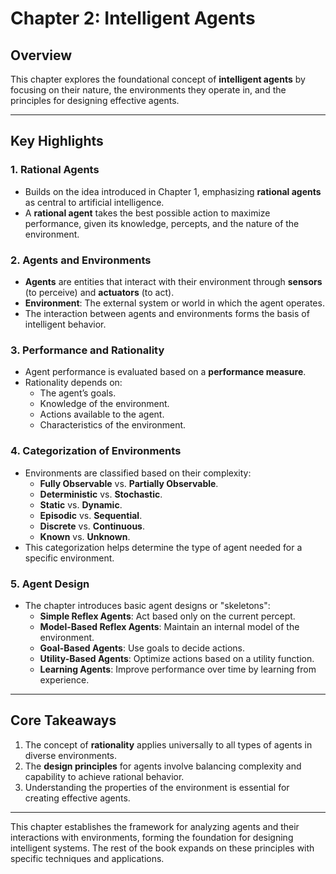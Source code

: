 # Chapter 2: Intelligent Agents

## Overview

This chapter explores the foundational concept of **intelligent agents** by focusing on their nature, the environments they operate in, and the principles for designing effective agents.

---

## **Key Highlights**

### **1. Rational Agents**
- Builds on the idea introduced in Chapter 1, emphasizing **rational agents** as central to artificial intelligence.
- A **rational agent** takes the best possible action to maximize performance, given its knowledge, percepts, and the nature of the environment.

### **2. Agents and Environments**
- **Agents** are entities that interact with their environment through **sensors** (to perceive) and **actuators** (to act).
- **Environment**: The external system or world in which the agent operates.
- The interaction between agents and environments forms the basis of intelligent behavior.

### **3. Performance and Rationality**
- Agent performance is evaluated based on a **performance measure**.
- Rationality depends on:
  - The agent’s goals.
  - Knowledge of the environment.
  - Actions available to the agent.
  - Characteristics of the environment.

### **4. Categorization of Environments**
- Environments are classified based on their complexity:
  - **Fully Observable** vs. **Partially Observable**.
  - **Deterministic** vs. **Stochastic**.
  - **Static** vs. **Dynamic**.
  - **Episodic** vs. **Sequential**.
  - **Discrete** vs. **Continuous**.
  - **Known** vs. **Unknown**.
- This categorization helps determine the type of agent needed for a specific environment.

### **5. Agent Design**
- The chapter introduces basic agent designs or "skeletons":
  - **Simple Reflex Agents**: Act based only on the current percept.
  - **Model-Based Reflex Agents**: Maintain an internal model of the environment.
  - **Goal-Based Agents**: Use goals to decide actions.
  - **Utility-Based Agents**: Optimize actions based on a utility function.
  - **Learning Agents**: Improve performance over time by learning from experience.

---

## **Core Takeaways**
1. The concept of **rationality** applies universally to all types of agents in diverse environments.
2. The **design principles** for agents involve balancing complexity and capability to achieve rational behavior.
3. Understanding the properties of the environment is essential for creating effective agents.

---

This chapter establishes the framework for analyzing agents and their interactions with environments, forming the foundation for designing intelligent systems. The rest of the book expands on these principles with specific techniques and applications.

